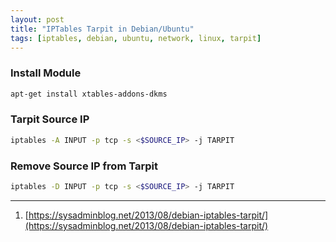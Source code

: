 ```yaml
---
layout: post
title: "IPTables Tarpit in Debian/Ubuntu"
tags: [iptables, debian, ubuntu, network, linux, tarpit]
---
```


### Install Module
```bash
apt-get install xtables-addons-dkms
```

### Tarpit Source IP
```bash
iptables -A INPUT -p tcp -s <$SOURCE_IP> -j TARPIT
```

### Remove Source IP from Tarpit
```bash
iptables -D INPUT -p tcp -s <$SOURCE_IP> -j TARPIT
```

---
1. [https://sysadminblog.net/2013/08/debian-iptables-tarpit/](https://sysadminblog.net/2013/08/debian-iptables-tarpit/)
